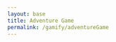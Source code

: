 ```yaml
---
layout: base
title: Adventure Game
permalink: /gamify/adventureGame
---
```


<div id="gameContainer">
    <div id="promptDropDown" class="promptDropDown" style="z-index: 9999"></div>
    <canvas id='gameCanvas'></canvas>
</div>


<script type="module">
    // import GameControl from '{{site.baseurl}}/assets/js/adventureGame/GameControl.js';
    import Game from '{{site.baseurl}}/assets/js/adventureGame/Game.js';
    import Stats from '{{site.baseurl}}/assets/js/adventureGame/Stats.js';
    const path = "{{site.baseurl}}";
    Game.main(path);
    // new GameControl(path).start();
    new Stats().fetchStats();
</script>
